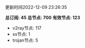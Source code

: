 更新时间2022-12-09 23:26:35

**总订阅: 45**
**总节点: 700**
**有效节点: 123**
- v2ray节点: 117
- ss节点: 1
- trojan节点: 5
